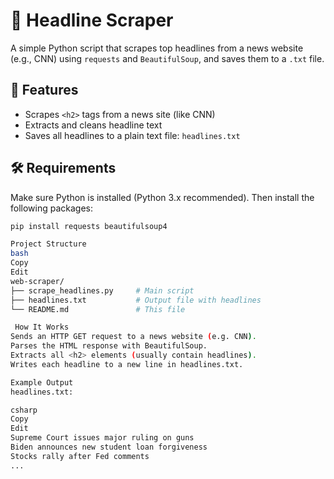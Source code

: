 # 📰 Headline Scraper

A simple Python script that scrapes top headlines from a news website (e.g., CNN) using `requests` and `BeautifulSoup`, and saves them to a `.txt` file.

## 🚀 Features
- Scrapes `<h2>` tags from a news site (like CNN)
- Extracts and cleans headline text
- Saves all headlines to a plain text file: `headlines.txt`

## 🛠 Requirements
Make sure Python is installed (Python 3.x recommended). Then install the following packages:

```bash
pip install requests beautifulsoup4

Project Structure
bash
Copy
Edit
web-scraper/
├── scrape_headlines.py     # Main script
├── headlines.txt           # Output file with headlines
└── README.md               # This file

 How It Works
Sends an HTTP GET request to a news website (e.g. CNN).
Parses the HTML response with BeautifulSoup.
Extracts all <h2> elements (usually contain headlines).
Writes each headline to a new line in headlines.txt.

Example Output
headlines.txt:

csharp
Copy
Edit
Supreme Court issues major ruling on guns
Biden announces new student loan forgiveness
Stocks rally after Fed comments
...


